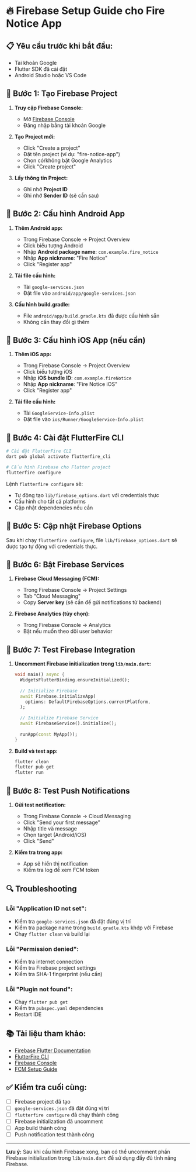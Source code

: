 # 🔥 Firebase Setup Guide cho Fire Notice App

## 📋 **Yêu cầu trước khi bắt đầu:**
- Tài khoản Google
- Flutter SDK đã cài đặt
- Android Studio hoặc VS Code

## 🚀 **Bước 1: Tạo Firebase Project**

1. **Truy cập Firebase Console:**
   - Mở [Firebase Console](https://console.firebase.google.com/)
   - Đăng nhập bằng tài khoản Google

2. **Tạo Project mới:**
   - Click "Create a project"
   - Đặt tên project (ví dụ: "fire-notice-app")
   - Chọn có/không bật Google Analytics
   - Click "Create project"

3. **Lấy thông tin Project:**
   - Ghi nhớ **Project ID**
   - Ghi nhớ **Sender ID** (sẽ cần sau)

## 📱 **Bước 2: Cấu hình Android App**

1. **Thêm Android app:**
   - Trong Firebase Console → Project Overview
   - Click biểu tượng Android
   - Nhập **Android package name**: `com.example.fire_notice`
   - Nhập **App nickname**: "Fire Notice"
   - Click "Register app"

2. **Tải file cấu hình:**
   - Tải `google-services.json`
   - Đặt file vào `android/app/google-services.json`

3. **Cấu hình build.gradle:**
   - File `android/app/build.gradle.kts` đã được cấu hình sẵn
   - Không cần thay đổi gì thêm

## 🍎 **Bước 3: Cấu hình iOS App (nếu cần)**

1. **Thêm iOS app:**
   - Trong Firebase Console → Project Overview
   - Click biểu tượng iOS
   - Nhập **iOS bundle ID**: `com.example.fireNotice`
   - Nhập **App nickname**: "Fire Notice iOS"
   - Click "Register app"

2. **Tải file cấu hình:**
   - Tải `GoogleService-Info.plist`
   - Đặt file vào `ios/Runner/GoogleService-Info.plist`

## 🔧 **Bước 4: Cài đặt FlutterFire CLI**

```bash
# Cài đặt FlutterFire CLI
dart pub global activate flutterfire_cli

# Cấu hình Firebase cho Flutter project
flutterfire configure
```

Lệnh `flutterfire configure` sẽ:
- Tự động tạo `lib/firebase_options.dart` với credentials thực
- Cấu hình cho tất cả platforms
- Cập nhật dependencies nếu cần

## 📝 **Bước 5: Cập nhật Firebase Options**

Sau khi chạy `flutterfire configure`, file `lib/firebase_options.dart` sẽ được tạo tự động với credentials thực.

## 🔄 **Bước 6: Bật Firebase Services**

1. **Firebase Cloud Messaging (FCM):**
   - Trong Firebase Console → Project Settings
   - Tab "Cloud Messaging"
   - Copy **Server key** (sẽ cần để gửi notifications từ backend)

2. **Firebase Analytics (tùy chọn):**
   - Trong Firebase Console → Analytics
   - Bật nếu muốn theo dõi user behavior

## 🚀 **Bước 7: Test Firebase Integration**

1. **Uncomment Firebase initialization trong `lib/main.dart`:**
   ```dart
   void main() async {
     WidgetsFlutterBinding.ensureInitialized();
     
     // Initialize Firebase
     await Firebase.initializeApp(
       options: DefaultFirebaseOptions.currentPlatform,
     );
     
     // Initialize Firebase Service
     await FirebaseService().initialize();
     
     runApp(const MyApp());
   }
   ```

2. **Build và test app:**
   ```bash
   flutter clean
   flutter pub get
   flutter run
   ```

## 📱 **Bước 8: Test Push Notifications**

1. **Gửi test notification:**
   - Trong Firebase Console → Cloud Messaging
   - Click "Send your first message"
   - Nhập title và message
   - Chọn target (Android/iOS)
   - Click "Send"

2. **Kiểm tra trong app:**
   - App sẽ hiển thị notification
   - Kiểm tra log để xem FCM token

## 🔍 **Troubleshooting**

### **Lỗi "Application ID not set":**
- Kiểm tra `google-services.json` đã đặt đúng vị trí
- Kiểm tra package name trong `build.gradle.kts` khớp với Firebase
- Chạy `flutter clean` và build lại

### **Lỗi "Permission denied":**
- Kiểm tra internet connection
- Kiểm tra Firebase project settings
- Kiểm tra SHA-1 fingerprint (nếu cần)

### **Lỗi "Plugin not found":**
- Chạy `flutter pub get`
- Kiểm tra `pubspec.yaml` dependencies
- Restart IDE

## 📚 **Tài liệu tham khảo:**

- [Firebase Flutter Documentation](https://firebase.flutter.dev/)
- [FlutterFire CLI](https://firebase.flutter.dev/docs/cli/)
- [Firebase Console](https://console.firebase.google.com/)
- [FCM Setup Guide](https://firebase.google.com/docs/cloud-messaging/flutter/client)

## ✅ **Kiểm tra cuối cùng:**

- [ ] Firebase project đã tạo
- [ ] `google-services.json` đã đặt đúng vị trí
- [ ] `flutterfire configure` đã chạy thành công
- [ ] Firebase initialization đã uncomment
- [ ] App build thành công
- [ ] Push notification test thành công

---

**Lưu ý:** Sau khi cấu hình Firebase xong, bạn có thể uncomment phần Firebase initialization trong `lib/main.dart` để sử dụng đầy đủ tính năng Firebase.

